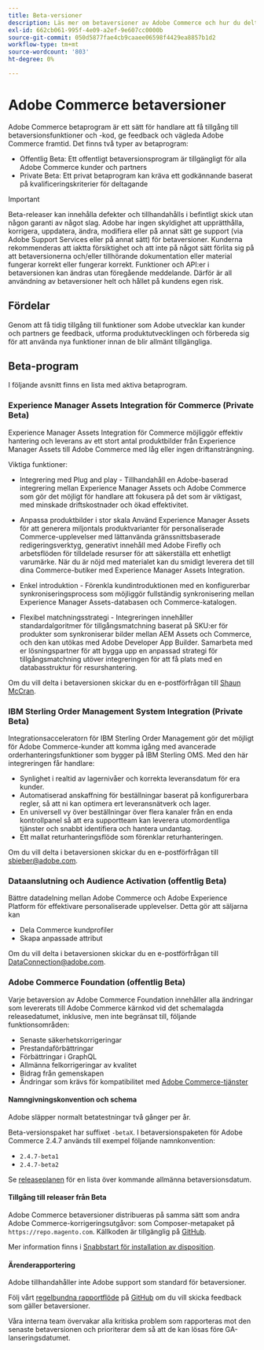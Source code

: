 ```yaml
---
title: Beta-versioner
description: Läs mer om betaversioner av Adobe Commerce och hur du deltar.
exl-id: 662cb061-995f-4e09-a2ef-9e607cc0000b
source-git-commit: 050d5877fae4cb9caaee06598f4429ea8857b1d2
workflow-type: tm+mt
source-wordcount: '803'
ht-degree: 0%

---
```


# Adobe Commerce betaversioner

Adobe Commerce betaprogram är ett sätt för handlare att få tillgång till betaversionsfunktioner och -kod, ge feedback och vägleda Adobe Commerce framtid. Det finns två typer av betaprogram:

- Offentlig Beta: Ett offentligt betaversionsprogram är tillgängligt för alla Adobe Commerce kunder och partners
- Private Beta: Ett privat betaprogram kan kräva ett godkännande baserat på kvalificeringskriterier för deltagande

>[!IMPORTANT]
>
>Beta-releaser kan innehålla defekter och tillhandahålls i befintligt skick utan någon garanti av något slag. Adobe har ingen skyldighet att upprätthålla, korrigera, uppdatera, ändra, modifiera eller på annat sätt ge support (via Adobe Support Services eller på annat sätt) för betaversioner. Kunderna rekommenderas att iaktta försiktighet och att inte på något sätt förlita sig på att betaversionerna och/eller tillhörande dokumentation eller material fungerar korrekt eller fungerar korrekt. Funktioner och API:er i betaversionen kan ändras utan föregående meddelande. Därför är all användning av betaversioner helt och hållet på kundens egen risk.

## Fördelar

Genom att få tidig tillgång till funktioner som Adobe utvecklar kan kunder och partners ge feedback, utforma produktutvecklingen och förbereda sig för att använda nya funktioner innan de blir allmänt tillgängliga.

## Beta-program

I följande avsnitt finns en lista med aktiva betaprogram.

### Experience Manager Assets Integration för Commerce (Private Beta)

Experience Manager Assets Integration för Commerce möjliggör effektiv hantering och leverans av ett stort antal produktbilder från Experience Manager Assets till Adobe Commerce med låg eller ingen driftansträngning.

Viktiga funktioner:

- Integrering med Plug and play - Tillhandahåll en Adobe-baserad integrering mellan Experience Manager Assets och Adobe Commerce som gör det möjligt för handlare att fokusera på det som är viktigast, med minskade driftskostnader och ökad effektivitet.

- Anpassa produktbilder i stor skala Använd Experience Manager Assets för att generera miljontals produktvarianter för personaliserade Commerce-upplevelser med lättanvända gränssnittsbaserade redigeringsverktyg, generativt innehåll med Adobe Firefly och arbetsflöden för tilldelade resurser för att säkerställa ett enhetligt varumärke. När du är nöjd med materialet kan du smidigt leverera det till dina Commerce-butiker med Experience Manager Assets Integration.

- Enkel introduktion - Förenkla kundintroduktionen med en konfigurerbar synkroniseringsprocess som möjliggör fullständig synkronisering mellan Experience Manager Assets-databasen och Commerce-katalogen.

- Flexibel matchningsstrategi - Integreringen innehåller standardalgoritmer för tillgångsmatchning baserat på SKU:er för produkter som synkroniserar bilder mellan AEM Assets och Commerce, och den kan utökas med Adobe Developer App Builder. Samarbeta med er lösningspartner för att bygga upp en anpassad strategi för tillgångsmatchning utöver integreringen för att få plats med en databasstruktur för resurshantering.

Om du vill delta i betaversionen skickar du en e-postförfrågan till [Shaun McCran](mailto:mccran@adobe.com).

### IBM Sterling Order Management System Integration (Private Beta)

Integrationsacceleratorn för IBM Sterling Order Management gör det möjligt för Adobe Commerce-kunder att komma igång med avancerade orderhanteringsfunktioner som bygger på IBM Sterling OMS. Med den här integreringen får handlare:

- Synlighet i realtid av lagernivåer och korrekta leveransdatum för era kunder.
- Automatiserad anskaffning för beställningar baserat på konfigurerbara regler, så att ni kan optimera ert leveransnätverk och lager.
- En universell vy över beställningar över flera kanaler från en enda kontrollpanel så att era supportteam kan leverera utomordentliga tjänster och snabbt identifiera och hantera undantag.
- Ett mallat returhanteringsflöde som förenklar returhanteringen.

Om du vill delta i betaversionen skickar du en e-postförfrågan till [sbieber@adobe.com](mailto:sbieber@adobe.com).

### Dataanslutning och Audience Activation (offentlig Beta)

Bättre datadelning mellan Adobe Commerce och Adobe Experience Platform för effektivare personaliserade upplevelser. Detta gör att säljarna kan

- Dela Commerce kundprofiler
- Skapa anpassade attribut

Om du vill delta i betaversionen skickar du en e-postförfrågan till [DataConnection@adobe.com](mailto:DataConnection@adobe.com).

### Adobe Commerce Foundation (offentlig Beta)

Varje betaversion av Adobe Commerce Foundation innehåller alla ändringar som levererats till Adobe Commerce kärnkod vid det schemalagda releasedatumet, inklusive, men inte begränsat till, följande funktionsområden:

- Senaste säkerhetskorrigeringar
- Prestandaförbättringar
- Förbättringar i GraphQL
- Allmänna felkorrigeringar av kvalitet
- Bidrag från gemenskapen
- Ändringar som krävs för kompatibilitet med [Adobe Commerce-tjänster](https://experienceleague.adobe.com/docs/commerce-merchant-services/user-guides/home.html)

#### Namngivningskonvention och schema

Adobe släpper normalt betatestningar två gånger per år.

Beta-versionspaket har suffixet `-betaX`. I betaversionspaketen för Adobe Commerce 2.4.7 används till exempel följande namnkonvention:

- `2.4.7-beta1`
- `2.4.7-beta2`

Se [releaseplanen](schedule.md) för en lista över kommande allmänna betaversionsdatum.


#### Tillgång till releaser från Beta

Adobe Commerce betaversioner distribueras på samma sätt som andra Adobe Commerce-korrigeringsutgåvor: som Composer-metapaket på `https://repo.magento.com`. Källkoden är tillgänglig på [GitHub](https://github.com/magento/magento2).

Mer information finns i [Snabbstart för installation av disposition](../installation/composer.md).

#### Ärenderapportering

Adobe tillhandahåller inte Adobe support som standard för betaversioner.

Följ vårt [regelbundna rapportflöde](https://developer.adobe.com/commerce/contributor/guides/code-contributions/) på [GitHub](https://github.com/magento/magento2) om du vill skicka feedback som gäller betaversioner.

Våra interna team övervakar alla kritiska problem som rapporteras mot den senaste betaversionen och prioriterar dem så att de kan lösas före GA-lanseringsdatumet.
